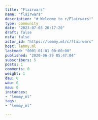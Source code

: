 ```yaml
---
title: "Flairwars" 
name: "flairwars"
description: "# Welcome to r/Flairwars!"
type: community
date: "2023-07-03 20:17:20"
draft: false
nsfw: false
actor_id: "https://lemmy.ml/c/flairwars"
host: lemmy.ml
lastmod: "0001-01-01 00:00:00"
published: "2020-06-29 05:47:04"
subscribers: 5
posts: 1
comments: 0
weight: 1
dau: 0
wau: 0
mau: 0
instances:
- "lemmy_ml"
tags: 
- "lemmy_ml"

---
```

